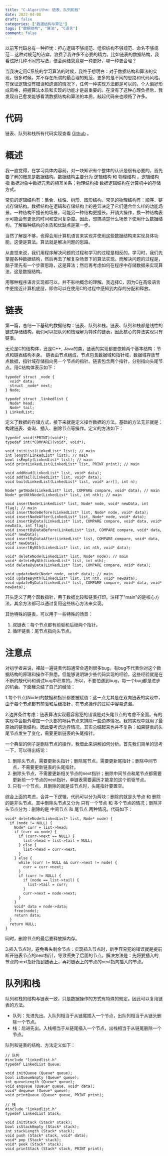 ```yaml
---
title: "C-Algorithm: 链表、队列和栈"
date: 2022-04-08
draft: false
categories: ["数据结构与算法"]
tags: ["数据结构", "算法", "C语言"]
comment: false
---
```


以前写代码总有一种担忧：担心逻辑不够规范、组织结构不够规范、命名不够规范&#x2026; 这种对规范的洁癖，浪费了我许多不必要的精力。比如链表的数据结构，我看过好几种不同的写法，便会纠结究竟哪一种更好，哪一种更合理？

当我决定用C系统的学习算法的时候，我终于想明白：对于数据结构和算法的实现，很多时候，并不存在所谓的最合理的规范，更多的是不同的思路和代码风格。在保证逻辑没有错误和遗漏的情况下，任何一种实现方法都是可以的。个人偏好形成风格，把握算法本质和实现的功能才是最重要的。在没有了这种心理负担后，我发现自己愈发能够看清数据结构和算法的本质，敲起代码来也顺畅了许多。

# 代码
链表、队列和栈所有代码实现查看 [Github](https://github.com/Kinneyzhang/LangC/tree/main/C-Algorithm/LinkedList) 。

# 概述
我一直觉得，在学习具体内容前，对一块知识有个整体的认识是很有必要的。首先要了解的概念是数据结构。数据结构主要分为 逻辑结构 和 物理结构 。逻辑结构指 数据对象中数据元素的相互关系；物理结构指 数据逻辑结构在计算机中的存储方式。

常见的逻辑结构有：集合、线性、树形、图形结构。常见的物理结构有：顺序、链式存储结构。数据结构在逻辑和存储结构上的差异决定了它们适合什么样的功能场景。一种结构不擅长的场景，可能另一种结构更擅长。开销大操作，换一种结构表示可能会有更低的时间和空间复杂度。因此，想搞清楚什么场景下使用什么数据结构，了解每种结构的本质和优缺点是第一步。

当然了解是不够，也得会用计算机语言来实现并使用这些数据结构来实现具体功能，这便是算法。算法就是解决问题的思路。

从直觉来说，我们用程序解决问题的过程和学习的过程是相反的。学习时，我们先掌握各种数据结构，然后再去了解复杂场景下的算法实现。而解决问题的过程是，脑子里先有一个步骤思路，这是算法；然后再考虑如何在程序中存储数据来实现算法，这是数据结构。

用哪种程序语言实现都可以，并不影响概念的理解。我选择C，因为C在高级语言中更接近计算机底层，即你可以在使用C的过程中感知到内存的分配和释放。

# 链表
第一篇，总结一下基础的数据结构：链表、队列和栈。链表、队列和栈都是线性的链式存储结构。我们可以把队列和栈理解为特殊的链表，因此核心的算法实现只有链表。

无论是C的结构体，还是C++, Java的类，链表的实现都要依赖两个基本结构：节点和链表结构本身。
链表由节点组成，节点包含数据域和指针域，数据域存放节点数据，指针域存储指向另一个节点的指针。链表包含两个指针，分别指向头尾节点。用C结构体表示如下：

    typedef struct _node {
      void* data;
      struct _node* next;
    } Node;
    
    typedef struct _linkedlist {
      Node* head;
      Node* tail;
    } LinkedList;

定义了数据的存储方式，接下来就是定义操作数据的方法。基础的方法无非就是：构建链表、查询、插入、删除节点等操作。定义的方法如下：

    typedef void(*PRINT)(void*);
    typedef int(*COMPARE)(void*, void*);
    
    void initList(LinkedList* list); // main
    int length(LinkedList* list); // main
    bool isEmpty(LinkedList* list); // main
    void printLinkedList(LinkedList* list, PRINT print); // main
    
    void addHead(LinkedList* list, void* data);
    void addTail(LinkedList* list, void* data);
    void buildLinkedList(LinkedList* list, void* arr[], int n);
    
    Node* getNode(LinkedList* list, COMPARE compare, void* data); // main
    Node* getNthNode(LinkedList* list, int nth); // main
    
    void insertNode(LinkedList* list, Node* node, void* newData, int flag); // main
    void insertNodeBefore(LinkedList* list, Node* node, void* data);
    void insertNodeAfter(LinkedList* list, Node* node, void* data);
    void insertByData(LinkedList* list, COMPARE compare, void* data, void* newData, int flag);
    void insertByDataBefore(LinkedList* list, COMPARE compare, void* data, void* newData);
    void insertByDataAfter(LinkedList* list, COMPARE compare, void* data, void* newData);
    void insertByNth(LinkedList* list, int nth, void* data);
    
    void* deleteNode(LinkedList* list, Node* node); // main
    void* deleteByNth(LinkedList* list, int nth);
    void deleteByData(LinkedList* list, COMPARE compare, void* data);
    
    void updateNode(Node* node, void* data); // main
    void updateByNth(LinkedList* list, int nth, void* newData);
    void updateByData(LinkedList* list, COMPARE compare, void* data, void* newData);

开头定义了两个函数指针，用于数据比较和链表打印。注释了"main"的是核心方法，其余方法都可以通过复用这些核心方法来实现。

其他特殊的链表，可以用于一些特殊的场景：

1.  双链表：每个节点都有前驱和后继两个指针。
2.  循环链表：尾节点指向头节点。

# 注意点

对初学者来说，裸敲一遍链表代码通常会遇到很多bug。有bug不代表你对这个数据结构的原理和操作不熟悉，但能够说明缺少些代码实现的经验，这些经验就是在不断的敲代码和调试bug中积累的。所以，不要怕遇到bug，每一个bug都是进步的机会。下面我总结了自己的经验：

1.每个节点(Node)的数据和指针都要被赋值：这一点尤其是在双向链表的实现中，由于每个节点都有前驱和后继指针，在节点操作的过程中容易遗漏。

2.边界条件考虑：链表算法实现最容易犯的错误是对头尾节点的考虑不全面。有的实现中会额外增加一个头部的哨兵节点来排除一些边界情况。我的实现中就用了最原始的链表结构，因此要考虑边界情况。其实总结起来也并不复杂：如果链表的头尾节点发生了变化，需要更新链表的头尾指针。

一个典型的例子是删除节点的操作，我借此来讲解如何分析。首先我们简单的思考一下，可以得出结论：

1.  删除头节点，需要更新头指针；删除尾节点，需要更新尾指针；删除中间节点，不需要更新链表的头尾指针。
2.  删除头节点，不需要更新相关节点的next指针；删除中间节点和尾节点都需要更新前一个节点的next指针，单链表需要遍历才能拿的这个前驱节点。
3.  只有一个节点，且删除的就是该节点时，头尾指针要置空。

综合上面的考虑，合并一下逻辑，代码可以分为两块：删除的就是头节点 和 删除的是非头节点。其中删除头节点又分为 只有一个节点 和 多个节点的情况；删除非头节点分为：删除的是 中间节点 和 尾节点 两种情况。代码如下：

    void* deleteNode(LinkedList* list, Node* node) {
      if (node != NULL) {
        Node* curr = list->head;
        if (curr == node) {
          if (curr->next == NULL) {
            list->head = list->tail = NULL;
          } else {
            list->head = curr->next;
          }
        } else {
          while (curr != NULL && curr->next != node) {
            curr = curr->next;
          }
          if (curr != NULL) {
            if (node == list->tail) {
              list->tail = curr;
            }
            curr->next = node->next;
          }
        }
        void* data = node->data;
        free(node);
        return data;
      }
      return NULL;
    }

同时，删除节点的最后要释放掉内存。

3.插入节点时，避免丢失剩余节点：实现插入节点时，新手容易犯的错误就是提前断开链表节点的next指针，导致丢失了后面的节点。解决方法是：先将要插入的节点的next指针指到链表上，再将链表上的节点的next指向插入的节点。

# 队列和栈

队列和栈的结构与链表一致，只是数据操作的方式有特殊的规定。因此可以复用链表的方法。

-   队列：先进先出。入队列相当于从链尾插入一个节点，出队列相当于从链头删除一个节点。
-   栈：后进先出。入栈相当于从链尾插入一个节点，出栈相当于从链尾删除一个节点。

队列和链表的结构、方法定义如下：

    // 队列
    #include "linkedlist.h"
    typedef LinkedList Queue;
    
    void initQueue (Queue* queue);
    bool isQueueEmpty (Queue* queue);
    int queueLength (Queue* queue);
    void enqueue (Queue* queue, void* data);
    void* dequeue (Queue* queue);
    void printQueue (Queue* queue, PRINT print);
    
    // 栈
    #include "linkedlist.h"
    typedef LinkedList Stack;
    
    void initStack (Stack* stack);
    bool isStackEmpty (Stack* stack);
    int stackLength (Stack* stack);
    void push (Stack* stack, void* data);
    void* pop (Stack* stack);
    void* peek (Stack* stack);
    void printStack (Stack* stack, PRINT print);
